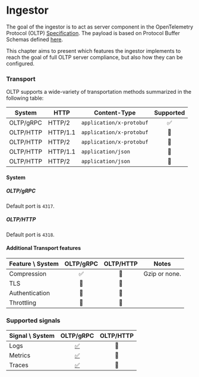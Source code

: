 # Ingestor

The goal of the ingestor is to act as server component in the OpenTelemetry Protocol (OLTP) [Specification](https://opentelemetry.io/docs/specs/otlp/). The payload is based on Protocol Buffer Schemas defined [here](https://github.com/open-telemetry/opentelemetry-proto/tree/main/opentelemetry/proto).

This chapter aims to present which features the ingestor implements to reach the goal of full OLTP server compliance, but also how they can be configured.

### Transport

OLTP supports a wide-variety of transportation methods summarized in the following table:

| System    | HTTP     | Content-Type             | Supported |
|---        |---       |---                       |:-:        |
| OLTP/gRPC | HTTP/2   | `application/x-protobuf` |✅         |
| OLTP/HTTP | HTTP/1.1 | `application/x-protobuf` |🚧         |
| OLTP/HTTP | HTTP/2   | `application/x-protobuf` |🚧         |
| OLTP/HTTP | HTTP/1.1 | `application/json`       |🚧         |
| OLTP/HTTP | HTTP/2   | `application/json`       |🚧         |

#### System

##### OLTP/gRPC

Default port is `4317`.

##### OLTP/HTTP

Default port is `4318`.

#### Additional Transport features

| Feature \ System | OLTP/gRPC | OLTP/HTTP | Notes         |
|---               |:-:        |:-:        | ---           |
| Compression      | ✅        | 🚧        | Gzip or none. |
| TLS              | 🚧        | 🚧        |               |
| Authentication   | 🚧        | 🚧        |               |
| Throttling       | 🚧        | 🚧        |               |

### Supported signals

| Signal \ System | OLTP/gRPC                                                                                                                            | OLTP/HTTP |
|---              |:-:                                                                                                                                   |:-:        |
| Logs            | [✅](https://github.com/open-telemetry/opentelemetry-proto/blob/main/opentelemetry/proto/collector/logs/v1/logs_service.proto)       | 🚧        |
| Metrics         | [✅](https://github.com/open-telemetry/opentelemetry-proto/blob/main/opentelemetry/proto/collector/trace/v1/trace_service.proto)     | 🚧        |
| Traces          | [✅](https://github.com/open-telemetry/opentelemetry-proto/blob/main/opentelemetry/proto/collector/metrics/v1/metrics_service.proto) | 🚧        |
